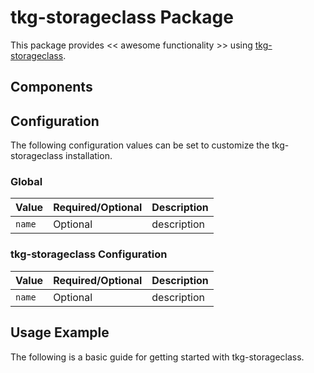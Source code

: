 # tkg-storageclass Package

This package provides << awesome functionality >> using [tkg-storageclass](https://INFO_NEEDED).

## Components

## Configuration

The following configuration values can be set to customize the tkg-storageclass installation.

### Global

| Value | Required/Optional | Description |
|-------|-------------------|-------------|
| `name` | Optional | description |

### tkg-storageclass Configuration

| Value | Required/Optional | Description |
|-------|-------------------|-------------|
| `name` | Optional | description |

## Usage Example

The following is a basic guide for getting started with tkg-storageclass.
